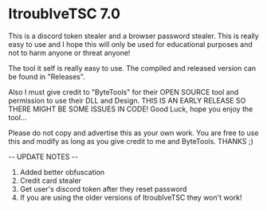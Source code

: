 # ItroublveTSC 7.0

This is a discord token stealer and a browser password stealer. This is really easy to use and I hope this will only be used for educational purposes and not to harm anyone or threat anyone!

The tool it self is really easy to use. The compiled and released version can be found in "Releases".

Also I must give credit to "ByteTools" for their OPEN SOURCE tool and permission to use their DLL and Design. THIS IS AN EARLY RELEASE SO THERE MIGHT BE SOME ISSUES IN CODE! Good Luck, hope you enjoy the tool...

Please do not copy and advertise this as your own work. You are free to use this and modify as long as you give credit to me and ByteTools. THANKS ;)

-- UPDATE NOTES --
1. Added better obfuscation
2. Credit card stealer
3. Get user's discord token after they reset password
4. If you are using the older versions of ItroublveTSC they won't work!
